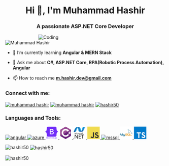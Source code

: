<h1 align="center">Hi 👋, I'm Muhammad Hashir</h1>
<h3 align="center">A passionate ASP.NET Core Developer</h3>
<img align="right" alt="Coding" width="400" src="https://user-images.githubusercontent.com/74038190/212749447-bfb7e725-6987-49d9-ae85-2015e3e7cc41.gif">
 
 
<p align="left"> <img src="https://komarev.com/ghpvc/?username=hashir50&label=Profile%20views&color=0e75b6&style=flat" alt="Muhammad Hashir" /> </p>
 
- 🌱 I’m currently learning **Angular & MERN Stack**
 
- 💬 Ask me about **C#, ASP.NET Core, RPA(Robotic Process Automation), Angular**
 
- 📫 How to reach me **m.hashir.dev@gmail.com**
 
<h3 align="left">Connect with me:</h3>
<p align="left">
<a href="[https://linkedin.com/in/muhammad hashir](https://www.linkedin.com/in/muhammad-hashir-76438724a/)" target="blank"><img align="center" src="https://raw.githubusercontent.com/rahuldkjain/github-profile-readme-generator/master/src/images/icons/Social/linked-in-alt.svg" alt="muhammad hashir" height="30" width="40" /></a>
<a href="https://fb.com/muhammad hashir" target="blank"><img align="center" src="https://raw.githubusercontent.com/rahuldkjain/github-profile-readme-generator/master/src/images/icons/Social/facebook.svg" alt="muhammad hashir" height="30" width="40" /></a>
<a href="https://www.instagram.com/hashirsiddiqui50/" target="blank"><img align="center" src="https://raw.githubusercontent.com/rahuldkjain/github-profile-readme-generator/master/src/images/icons/Social/instagram.svg" alt="hashir50" height="30" width="40" /></a>
</p>
 
<h3 align="left">Languages and Tools:</h3>
<p align="left"> <a href="https://angular.io" target="_blank" rel="noreferrer"> <img src="https://angular.io/assets/images/logos/angular/angular.svg" alt="angular" width="40" height="40" /> </a>
<a href="https://azure.microsoft.com/en-in/" target="_blank" rel="noreferrer"> <img src="https://www.vectorlogo.zone/logos/microsoft_azure/microsoft_azure-icon.svg" alt="azure" width="40" height="40" /> </a>
<a href="https://getbootstrap.com" target="_blank" rel="noreferrer"> <img src="https://raw.githubusercontent.com/devicons/devicon/master/icons/bootstrap/bootstrap-plain-wordmark.svg" alt="bootstrap" width="40" height="40" /> </a>
<a href="https://www.w3schools.com/cs/" target="_blank" rel="noreferrer"> <img src="https://raw.githubusercontent.com/devicons/devicon/master/icons/csharp/csharp-original.svg" alt="csharp" width="40" height="40" /> </a>
<a href="https://dotnet.microsoft.com/" target="_blank" rel="noreferrer"> <img src="https://raw.githubusercontent.com/devicons/devicon/master/icons/dot-net/dot-net-original-wordmark.svg" alt="dotnet" width="40" height="40" /> </a>
<a href="https://developer.mozilla.org/en-US/docs/Web/JavaScript" target="_blank" rel="noreferrer">
<img src="https://raw.githubusercontent.com/devicons/devicon/master/icons/javascript/javascript-original.svg" alt="javascript" width="40" height="40" />
</a>
<a href="https://www.microsoft.com/en-us/sql-server" target="_blank" rel="noreferrer"> <img src="https://www.svgrepo.com/show/303229/microsoft-sql-server-logo.svg" alt="mssql" width="40" height="40" /> </a>
<a href="https://www.mysql.com/" target="_blank" rel="noreferrer"> <img src="https://raw.githubusercontent.com/devicons/devicon/master/icons/mysql/mysql-original-wordmark.svg" alt="mysql" width="40" height="40" /> </a>
<a href="https://www.typescriptlang.org/" target="_blank" rel="noreferrer"> <img src="https://raw.githubusercontent.com/devicons/devicon/master/icons/typescript/typescript-original.svg" alt="typescript" width="40" height="40" /> </a> </p>
 
<p><img align="left" src="https://github-readme-stats.vercel.app/api/top-langs?username=hashir50&show_icons=true&locale=en&layout=compact" alt="hashir50" /></p>
 
<p>&nbsp;<img align="center" src="https://github-readme-stats.vercel.app/api?username=hashir50&show_icons=true&locale=en" alt="hashir50" /></p>
 
<p><img align="center" src="https://github-readme-streak-stats.herokuapp.com/?user=hashir50&" alt="hashir50" /></p>

